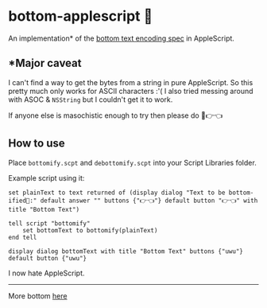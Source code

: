 # bottom-applescript 🥺
An implementation* of the [bottom text encoding spec](https://github.com/bottom-software-foundation/spec) in AppleScript.

## *Major caveat
I can't find a way to get the bytes from a string in pure AppleScript. So this pretty much only works for ASCII characters :'( I also tried messing around with ASOC & `NSString` but I couldn't get it to work.

If anyone else is masochistic enough to try then please do 🥺👉👈

## How to use
Place `bottomify.scpt` and `debottomify.scpt` into your Script Libraries folder.

Example script using it:
```AppleScript
set plainText to text returned of (display dialog "Text to be bottom-ified🥺:" default answer "" buttons {"👉👈"} default button "👉👈" with title "Bottom Text")

tell script "bottomify"
	set bottomText to bottomify(plainText)
end tell

display dialog bottomText with title "Bottom Text" buttons {"uwu"} default button {"uwu"}
```
I now hate AppleScript.

---
More bottom [here](https://github.com/bottom-software-foundation)